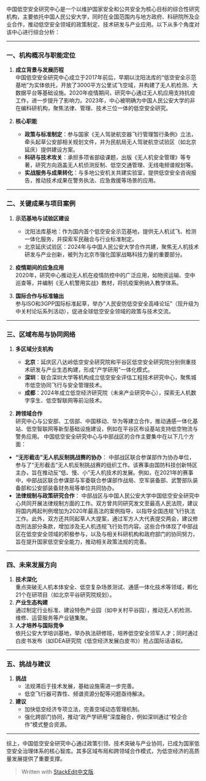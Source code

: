 中国低空安全研究中心是一个以维护国家安全和公共安全为核心目标的综合性研究机构，主要依托中国人民公安大学，同时在全国范围内与地方政府、科研院所及企业合作，推动低空安全领域的政策制定、技术研发与产业应用。以下从多个角度对该中心进行综合分析：

---

### 一、机构概况与职能定位
1. **成立背景与发展历程**  
   中国低空安全研究中心成立于2017年前后，早期以沈阳法库的“低空安全示范基地”为实体依托，开放了3000平方公里试飞空域，并构建了无人机检测、大数据平台等基础设施。2020年疫情期间，研究中心通过无人机应用支持抗疫工作，进一步提升了影响力。2023年，中心被明确为中国人民公安大学的非在编科研机构，聚焦法律、管理、技术三位一体的低空安全研究。

2. **核心职能**  
   - **政策与标准制定**：参与国家《无人驾驶航空器飞行管理暂行条例》立法，牵头起草公安部相关规划文件，并为民航局无人驾驶航空试验区（如北京延庆）提供建设方案。  
   - **科研与技术攻关**：承担多项省部级课题，出版《无人机安全管理》等专著，研究方向涵盖无人机侦测反制、低空交通管理、无线电频谱规划等。  
   - **实战服务与成果转化**：与多地公安机关共建实验室，提供低空安全咨询报告，推动技术成果在警务执法、应急救援等场景的应用。

---

### 二、关键成果与项目案例
1. **示范基地与试验区建设**  
   - 沈阳法库基地：作为国内首个低空安全示范基地，提供无人机试飞、检测一体化服务，并探索军民融合与行业标准制定。  
   - 北京延庆试验区：2024年与中国人民公安大学合作共建，聚焦无人机技术研发与产业创新，被列为北京市强化国家战略科技力量的重要部分。

2. **疫情期间的应急应用**  
   2020年，研究中心推动无人机在疫情防控中的广泛应用，如物资运输、空中巡查等，并编制《无人机警用实战》教材，将抗疫案例纳入教学体系。

3. **国际合作与标准输出**  
   参与ISO和3GPP国际标准起草，举办“人民安防低空安全高峰论坛”（现升级为中关村论坛系列活动），促进全球低空安全领域的政策与技术交流。

---

### 三、区域布局与协同网络
1. **多区域分支机构**  
   - **北京**：延庆区八达岭低空安全研究院和平谷区低空安全研究院分别侧重技术研发与产业生态构建，形成“产学研用”一体化模式。  
   - **深圳**：联合深圳大学等机构成立低空安全评估工程技术研究中心，聚焦城市低空协同飞行与安全管理技术。  
   - **成都**：2024年成立低空经济研究院（未来产业研究中心），探索无人机数字孪生、低空智联网等前沿技术。

2. **跨领域合作**  
   研究中心与公安部、工信部、中国移动、华为等建立合作，推动通感一体化基站、低空智联网等新型基础设施建设，例如在平谷区布设基站支持低空物流与警务应用。
中国低空安全研究中心与中部战区的合作主要集中在以下几个方面：
  - **“无形截击”无人机反制挑战赛的协办**：  中部战区联合参谋部作为协办单位，参与了“无形截击”无人机反制挑战赛的组织工作。该赛事由国防科技创新特区主办，旨在推动反“低、慢、小”无人机技术的发展。例如，在2021年的赛事中，中部战区联合参谋部与军委联合参谋部作战局、空军装备部、武警部队装备部和公安部装备财务局等单位共同协办。
  - **法律规制与政策研究合作**：  中部战区与中国人民公安大学中国低空安全研究中心共同开展法律规制方面的工作。双方曾共同研究发文至最高人民法院，建议将国内两起判例增加为2020年最高法的案例指导，以指导全国违规飞行执法工作。此外，双方还共同起草人大提案，通过军方人大代表提交两会，建议修改刑法部分条款，增加涉及无人机违规飞行处罚内容。这些合作体现了中部战区在低空安全领域的积极参与，以及与相关科研机构和政府部门的协同努力，旨在提升国家低空安全能力，推动相关政策法规的完善。
---

### 四、未来发展方向
1. **技术深化**  
   重点突破无人机本体安全、低空复杂场景测试、通感一体化技术等领域，孵化21个在研项目（如北京平谷研究院规划）。  
2. **产业生态构建**  
   通过制定行业标准、建设特色产业园（如中关村平谷园），推动无人机检测、维修、运营服务等产业链集聚。  
3. **人才培养与国际竞争**  
   依托公安大学培训基地，举办执法研修班，培养低空安全领军人才；同时通过白皮书发布（如IDEA研究院《低空经济发展白皮书》）抢占国际话语权。

---

### 五、挑战与建议
1. **挑战**  
   - 法规滞后于技术发展，基础设施需进一步完善。  
   - 低空飞行器可靠性、频谱资源分配等问题亟待解决。  
2. **建议**  
   - 加快低空经济专项立法，完善空域动态管理机制。  
   - 强化跨部门协同，推动“政产学研用”深度融合，例如深圳通过“校企合作”模式整合资源。

---

综上，中国低空安全研究中心通过政策引领、技术突破与产业协同，已成为国家低空安全治理体系的核心智库。其多区域布局和跨领域合作模式，为低空经济的高质量发展提供了重要支撑。

> Written with [StackEdit中文版](https://stackedit.cn/).
<!--stackedit_data:
eyJoaXN0b3J5IjpbLTEyOTUwMDAzNDQsLTE0MzA1MzM4NzZdfQ
==
-->